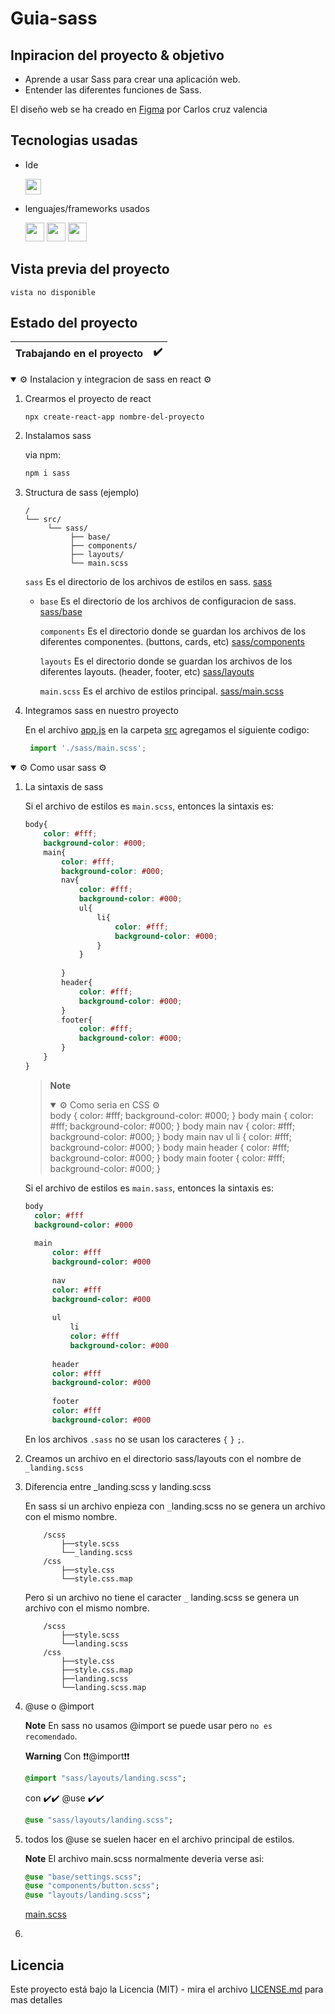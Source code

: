 # Guia-sass

## Inpiracion del proyecto & objetivo

- Aprende a usar Sass para crear una aplicación web.
- Entender las diferentes funciones de Sass.

El diseño web se ha creado en [Figma](https://www.figma.com/file/kP0SJhf4iDDa9kAzsz1LM1/Github-projects?node-id=0%3A1) por Carlos cruz valencia

## Tecnologias usadas

- Ide
    <!-- visual studio code -->
    <code><img height="25" src="https://img.shields.io/badge/Visual_Studio_Code-0078D4?style=for-the-badge&logo=visual%20studio%20code&logoColor=white"></code>

- lenguajes/frameworks usados
    <!-- bootstrap -->
    <!-- html -->
    <code><img height="30" src="https://img.shields.io/badge/HTML5-E34F26?style=for-the-badge&logo=html5&logoColor=white"></code><!-- css -->
    <code><img height="30" src="https://img.shields.io/badge/CSS3-1572B6?style=for-the-badge&logo=css3&logoColor=white"></code><!-- sass -->
    <code><img height="30" src="https://img.shields.io/badge/Sass-CC6699?style=for-the-badge&logo=sass&logoColor=white"></code>

## Vista previa del proyecto

``vista no disponible``
<!-- <img src="project-preview.png" aling="center"></img> -->
<!-- <img src="project-preview.gif" aling="center"></img> -->

## Estado del proyecto

|Trabajando en el proyecto|✔️|
| -------------------------- | :----------------: |

<!-- <details> el desplegable estara desactivado -->
<!-- <details open> el desplegable estara activo -->

<details open>
<summary>⚙️ Instalacion y integracion de sass en react ⚙️</summary>

1. Crearmos el proyecto de react
   
   ```npx create-react-app nombre-del-proyecto```

2. Instalamos sass  

    via npm:
    ```bash
    npm i sass
    ```

3. Structura de sass (ejemplo)
    ```text
    /
    └── src/
         └── sass/
              ├── base/
              ├── components/
              ├── layouts/
              └── main.scss
    ```

    ``sass`` Es el directorio de los archivos de estilos en sass. [sass](src/sass/)

    
    - ``base`` Es el directorio de los archivos de configuracion de sass. [sass/base](src/sass/base/)

      ``components`` Es el directorio donde se guardan los archivos de los diferentes componentes. (buttons, cards, etc) [sass/components](src/sass/components/)

      ``layouts`` Es el directorio donde se guardan los archivos de los diferentes layouts. (header, footer, etc) [sass/layouts](src/sass/layouts/)

      ``main.scss`` Es el archivo de estilos principal. [sass/main.scss](src/sass/main.scss)

4. Integramos sass en nuestro proyecto
   
   En el archivo [app.js](src/app.js) en la carpeta [src](src) agregamos el siguiente codigo:
   ```js
    import './sass/main.scss';
    ```
</details >


<details open>
<summary>⚙️ Como usar sass ⚙️</summary>

1. La sintaxis de sass

    Si el archivo de estilos es ``main.scss``, entonces la sintaxis es:
    ```scss
    body{
        color: #fff;
        background-color: #000;
        main{
            color: #fff;
            background-color: #000;
            nav{
                color: #fff;
                background-color: #000;
                ul{
                    li{
                        color: #fff;
                        background-color: #000;
                    }
                }
        
            }
            header{
                color: #fff;
                background-color: #000;
            }
            footer{
                color: #fff;
                background-color: #000;
            }
        }
    }
    ```
    > **Note**
    >
    >  <details open>
    >  <summary>⚙️ Como seria en CSS ⚙️</summary>
    >          body {
    >              color: #fff;
    >              background-color: #000;
    >          }
    >          body main {
    >              color: #fff;
    >              background-color: #000;
    >          }
    >          body main nav {
    >              color: #fff;
    >              background-color: #000;
    >          }
    >          body main nav ul li {
    >              color: #fff;
    >              background-color: #000;
    >          }
    >          body main header {
    >              color: #fff;
    >              background-color: #000;
    >          }
    >          body main footer {
    >              color: #fff;
    >              background-color: #000;
    >          }
    >  </details >

    Si el archivo de estilos es ``main.sass``, entonces la sintaxis es:
    ```sass
    body
      color: #fff
      background-color: #000
  
      main
          color: #fff
          background-color: #000
  
          nav
          color: #fff
          background-color: #000
  
          ul
              li
              color: #fff
              background-color: #000
  
          header
          color: #fff
          background-color: #000
  
          footer
          color: #fff
          background-color: #000
    ```
    En los archivos ``.sass`` no se usan los caracteres ``{`` ``}`` ``;``.

2. Creamos un archivo en el directorio sass/layouts con el nombre de ``_landing.scss``

3. Diferencia entre _landing.scss y landing.scss

    En sass si un archivo enpieza con ``_``landing.scss no se genera un archivo con el mismo nombre.

    ```text
        /scss
            ├──style.scss
            └──_landing.scss
        /css
            ├──style.css
            └──style.css.map
    ```

    Pero si un archivo no tiene el caracter ``_`` landing.scss se genera un archivo con el mismo nombre.

    ```text
        /scss
            ├──style.scss
            └──landing.scss
        /css
            ├──style.css
            ├──style.css.map
            ├──landing.scss
            └──landing.scss.map
    ```
4. @use o @import
    
    **Note**
    En sass no usamos @import se puede usar pero ``no es recomendado``.

    **Warning**
    Con ❗❗@import❗❗
    ```sass
    @import "sass/layouts/landing.scss";
    ```
    con ✔️✔️ @use ✔️✔️
    ```sass
    @use "sass/layouts/landing.scss";
    ```

5. todos los @use se suelen hacer en el archivo principal de estilos.

    **Note**
    El archivo main.scss normalmente deveria verse asi:

    ```sass
    @use "base/settings.scss";
    @use "components/button.scss";
    @use "layouts/landing.scss";
    ```
    [main.scss](src/sass/main.scss)

6. 
</details >


<!-- └── / ├── │ -->


## Licencia

Este proyecto está bajo la Licencia (MIT) - mira el archivo [LICENSE.md](LICENSE.md)  para mas detalles

<!-- ## !codigo temporal¡
## git update code
```shell
git add -A && git commit -a -m \"update\" && git push
```

## sass compiler code
```shell
sass -w --style compressed assets/styles/sass/main.scss assets/styles/css/main.css
``` -->

<!-- emojis  -->
<!-- https://tutorialmarkdown.com/emojis -->
